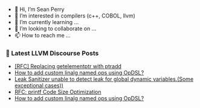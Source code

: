 - 👋 Hi, I’m Sean Perry
- 👀 I’m interested in compilers (c++, COBOL, llvm)
- 🌱 I’m currently learning ...
- 💞️ I’m looking to collaborate on ...
- 📫 How to reach me ...

<!---
s66perry/s66perry is a ✨ special ✨ repository because its `README.md` (this file) appears on your GitHub profile.
You can click the Preview link to take a look at your changes.
--->
### 📕 Latest LLVM Discourse Posts

<!-- DISCOURSE-LLVM:START -->
- [[RFC] Replacing getelementptr with ptradd](https://discourse.llvm.org/t/rfc-replacing-getelementptr-with-ptradd/68699?page=2#post_39)
- [How to add custom linalg named ops using OpDSL?](https://discourse.llvm.org/t/how-to-add-custom-linalg-named-ops-using-opdsl/83200#post_6)
- [Leak Sanitizer unable to detect leak for global dynamic variables.&lpar;Some exceptional cases&rpar;&rpar;](https://discourse.llvm.org/t/leak-sanitizer-unable-to-detect-leak-for-global-dynamic-variables-some-exceptional-cases/83199#post_2)
- [RFC: printf Code Size Optimization](https://discourse.llvm.org/t/rfc-printf-code-size-optimization/83146#post_7)
- [How to add custom linalg named ops using OpDSL?](https://discourse.llvm.org/t/how-to-add-custom-linalg-named-ops-using-opdsl/83200#post_5)
<!-- DISCOURSE-LLVM:END -->
